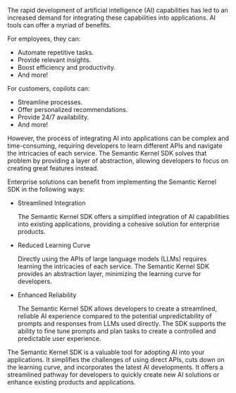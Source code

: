 The rapid development of artificial intelligence (AI) capabilities has led to an increased demand for integrating these capabilities into applications. AI tools can offer a myriad of benefits. 

For employees, they can: 
- Automate repetitive tasks.
- Provide relevant insights. 
- Boost efficiency and productivity.
- And more! 

For customers, copilots can:
- Streamline processes.
- Offer personalized recommendations.
- Provide 24/7 availability. 
- And more!

However, the process of integrating AI into applications can be complex and time-consuming, requiring developers to learn different APIs and navigate the intricacies of each service. The Semantic Kernel SDK solves that problem by providing a layer of abstraction, allowing developers to focus on creating great features instead.

Enterprise solutions can benefit from implementing the Semantic Kernel SDK in the following ways:

- Streamlined Integration 

    The Semantic Kernel SDK offers a simplified integration of AI capabilities into existing applications, providing a cohesive solution for enterprise products.

- Reduced Learning Curve

    Directly using the APIs of large language models (LLMs) requires learning the intricacies of each service. The Semantic Kernel SDK provides an abstraction layer, minimizing the learning curve for developers.

- Enhanced Reliability 

    The Semantic Kernel SDK allows developers to create a streamlined, reliable AI experience compared to the potential unpredictability of prompts and responses from LLMs used directly. The SDK supports the ability to fine tune prompts and plan tasks to create a controlled and predictable user experience.

The Semantic Kernel SDK is a valuable tool for adopting AI into your applications. It simplifies the challenges of using direct APIs, cuts down on the learning curve, and incorporates the latest AI developments. It offers a streamlined pathway for developers to quickly create new AI solutions or enhance existing products and applications.